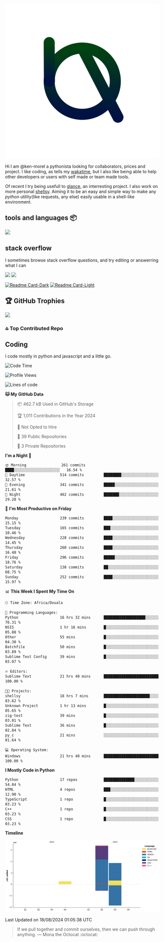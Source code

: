 ![My logo](ama.svg)

Hi I am @ken-morel a pythonista looking for collaborators, prices and project.
I like coding, as tells my [wakatime](https://wakatime.com/@kenmorel), but I also like being able to help
other developers or users with self made or team made tools.

Of recent I try being usefull to [glance](https://github.com/glanceapp/glance), an interresting project.
I also work on more personal [shellsy](https://github.com/ken-morel/shellsy). Aiming it to be an easy and
simple way to make any *python* utility(like requests, any else) easily usable in a shell-like environment.

## tools and languages 📦

![](https://skillicons.dev/icons?i=python,go,sublime,windows,svelte,railway,vercel,regex,javascript,html,svg,css,sass,cpp,arduino,github,jquery,gmail,md,powershell,docker,mysql,sqlite,postgres,linkedin,ts&perline=7)

## stack overflow

I sometimes browse stack overflow questions, and try editing or answerring what I can

[![](https://stackoverflow.com/users/flair/22719308.png?theme=dark&cache=300#gh-dark-mode-only)](https://stackoverflow.com/users/22719308/ken-morel#gh-dark-mode-only)
[![](https://stackoverflow.com/users/flair/22719308.png?theme=light&cache=300#gh-light-mode-only)](https://stackoverflow.com/users/22719308/ken-morel#gh-light-mode-only)
<!--## gists
[![Gist Card-Dark](https://ken-morel-stats.vercel.app/api/gist?id=aa1e2aab3af5162a7fc10540d4c6b014&theme=nord&bg_color=00114455&hide_border=true&border_radius=20#gh-dark-mode-only)](https://gist.github.com/ken-morel/aa1e2aab3af5162a7fc10540d4c6b014#gh-dark-mode-only)
[![Gist Card-Light](https://ken-morel-stats.vercel.app/api/gist?id=aa1e2aab3af5162a7fc10540d4c6b014&theme=view&bg_color=aabbff33&hide_border=true&border_radius=20#gh-light-mode-only)](https://gist.github.com/ken-morel/aa1e2aab3af5162a7fc10540d4c6b014#gh-light-mode-only)
-->

[![Readme Card-Dark](https://github-readme-stats.vercel.app/api/pin/?username=ken-morel&repo=gama&theme=nord&bg_color=55114455&hide_border=true&border_radius=20#gh-dark-mode-only)](https://github.com/ken-morel/pyoload#gh-dark-mode-only)
[![Readme Card-Light](https://github-readme-stats.vercel.app/api/pin/?username=ken-morel&repo=gama&theme=view&bg_color=ffaaee33&hide_border=true&border_radius=20#gh-light-mode-only)](https://github.com/ken-morel/pyoload#gh-light-mode-only)

## 🏆 GitHub Trophies
![](https://github-profile-trophy.vercel.app/?username=ken-morel&theme=monokai&bg_color=00554455&column=3&margin-w=10&no-frame=true)

### 🔝 Top Contributed Repo
<!--![](https://github-contributor-stats.vercel.app/api?username=ken-morel&limit=5&theme=nord&combine_all_yearly_contributions=true&border_radius=20&bg_color=22441155&border_radius=20&hide_border=true)
<div align="center">
    <a href="https://github.com/ken-morel">
        <img src="https://github-readme-activity-graph.vercel.app/graph?username=ken-morel&theme=react-dark&hide_border=true&hide_title=false&area=true&custom_title=Total%20contribution%20graph%20in%20all%20repo" width="96%" alt="activity graph">
    </a>
</div>-->



## Coding
I code mostly in python and javascript and a little go.

<!--START_SECTION:waka-->
![Code Time](http://img.shields.io/badge/Code%20Time-428%20hrs%2022%20mins-blue)

![Profile Views](http://img.shields.io/badge/Profile%20Views-20-blue)

![Lines of code](https://img.shields.io/badge/From%20Hello%20World%20I%27ve%20Written-5.5%20million%20lines%20of%20code-blue)

**🐱 My GitHub Data** 

> 📦 462.7 kB Used in GitHub's Storage 
 > 
> 🏆 1,011 Contributions in the Year 2024
 > 
> 🚫 Not Opted to Hire
 > 
> 📜 39 Public Repositories 
 > 
> 🔑 3 Private Repositories 
 > 
**I'm a Night 🦉** 

```text
🌞 Morning                261 commits         ████░░░░░░░░░░░░░░░░░░░░░   16.54 % 
🌆 Daytime                514 commits         ████████░░░░░░░░░░░░░░░░░   32.57 % 
🌃 Evening                341 commits         █████░░░░░░░░░░░░░░░░░░░░   21.61 % 
🌙 Night                  462 commits         ███████░░░░░░░░░░░░░░░░░░   29.28 % 
```
📅 **I'm Most Productive on Friday** 

```text
Monday                   239 commits         ████░░░░░░░░░░░░░░░░░░░░░   15.15 % 
Tuesday                  165 commits         ███░░░░░░░░░░░░░░░░░░░░░░   10.46 % 
Wednesday                228 commits         ████░░░░░░░░░░░░░░░░░░░░░   14.45 % 
Thursday                 260 commits         ████░░░░░░░░░░░░░░░░░░░░░   16.48 % 
Friday                   296 commits         █████░░░░░░░░░░░░░░░░░░░░   18.76 % 
Saturday                 138 commits         ██░░░░░░░░░░░░░░░░░░░░░░░   08.75 % 
Sunday                   252 commits         ████░░░░░░░░░░░░░░░░░░░░░   15.97 % 
```


📊 **This Week I Spent My Time On** 

```text
🕑︎ Time Zone: Africa/Douala

💬 Programming Languages: 
Python                   16 hrs 32 mins      ███████████████████░░░░░░   76.31 % 
NSIS                     1 hr 16 mins        █░░░░░░░░░░░░░░░░░░░░░░░░   05.88 % 
Other                    55 mins             █░░░░░░░░░░░░░░░░░░░░░░░░   04.30 % 
Batchfile                50 mins             █░░░░░░░░░░░░░░░░░░░░░░░░   03.89 % 
Sublime Text Config      39 mins             █░░░░░░░░░░░░░░░░░░░░░░░░   03.07 % 

🔥 Editors: 
Sublime Text             21 hrs 40 mins      █████████████████████████   100.00 % 

🐱‍💻 Projects: 
shellsy                  18 hrs 7 mins       █████████████████████░░░░   83.62 % 
Unknown Project          1 hr 13 mins        █░░░░░░░░░░░░░░░░░░░░░░░░   05.65 % 
zig-test                 39 mins             █░░░░░░░░░░░░░░░░░░░░░░░░   03.01 % 
Sublime Text             36 mins             █░░░░░░░░░░░░░░░░░░░░░░░░   02.84 % 
py_c                     21 mins             ░░░░░░░░░░░░░░░░░░░░░░░░░   01.64 % 

💻 Operating System: 
Windows                  21 hrs 40 mins      █████████████████████████   100.00 % 
```

**I Mostly Code in Python** 

```text
Python                   17 repos            ██████████████░░░░░░░░░░░   54.84 % 
HTML                     4 repos             ███░░░░░░░░░░░░░░░░░░░░░░   12.90 % 
TypeScript               1 repo              █░░░░░░░░░░░░░░░░░░░░░░░░   03.23 % 
C++                      1 repo              █░░░░░░░░░░░░░░░░░░░░░░░░   03.23 % 
CSS                      1 repo              █░░░░░░░░░░░░░░░░░░░░░░░░   03.23 % 
```



**Timeline**

![Lines of Code chart](https://raw.githubusercontent.com/ken-morel/ken-morel/main/assets/bar_graph.png)


 Last Updated on 18/08/2024 01:05:38 UTC
<!--END_SECTION:waka-->
<!--### I call you number:
![Visitor Count](https://profile-counter.glitch.me/{ken-morel}/count.svg)
![](https://komarev.com/ghpvc/?username=ken-morel&color=553300&style=flat&label=views)
-->
> If we pull together and commit ourselves, then we can push through anything.
— Mona the Octocat :octocat:
